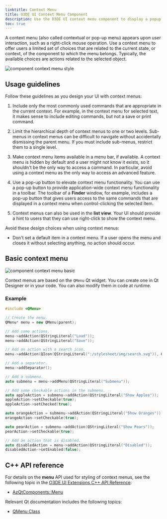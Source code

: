 ```yaml
---
linktitle: Context Menu
title: O3DE UI Context Menu Component
description: Use the O3DE UI context menu component to display a popup menu with a list of context-appropriate actions.
toc: true
---
```


A context menu (also called contextual or pop-up menu) appears upon user interaction, such as a right-click mouse operation. Use a context menu to offer users a limited set of choices that are related to the current state, or context, of the component to which the menu belongs. Typically, the available choices are actions related to the selected object.

![component context menu style](/images/tools-ui/component-context-menu-style.png)

## Usage guidelines

Follow these guidelines as you design your UI with context menus:

1.  Include only the most commonly used commands that are appropriate in the current context. For example, in the context menu for selected text, it makes sense to include editing commands, but not a save or print command.

1.  Limit the hierarchical depth of context menus to one or two levels. Sub-menus in context menus can be difficult to navigate without accidentally dismissing the parent menu. If you must include sub-menus, restrict them to a single level.

1.  Make context menu items available in a menu bar, if available. A context menu is hidden by default and a user might not know it exists, so it shouldn't be the only way to access a command. In particular, avoid using a context menu as the only way to access an advanced feature.

1.  Use a pop-up button to elevate context menu functionality. You can use a pop-up button to provide application-wide context menu functionality in a toolbar. The toolbar of a **Finder** window, for example, includes a pop-up button that gives users access to the same commands that are displayed in a context menu when control-clicking the selected item.

1.  Context menus can also be used in the **list view**. Your UI should provide a hint to users that they can use right-click to show the context menu.

Avoid these design choices when using context menus:
+ Don't set a default item in a context menu. If a user opens the menu and closes it without selecting anything, no action should occur.

## Basic context menu

![component context menu basic](/images/tools-ui/component-context-menu-basic.png)

Context menus are based on the `QMenu` Qt widget. You can create one in Qt Designer or in your code. You can also modify them in code at runtime.

### Example

```cpp
#include <QMenu>

// Create the menu.
QMenu* menu = new QMenu(parent);

// Add some actions.
menu->addAction(QStringLiteral("Load"));
menu->addAction(QStringLiteral("Save"));

// Add an action with a search icon.
menu->addAction(QIcon(QStringLiteral(":/stylesheet/img/search.svg")), QStringLiteral("Search"));

// Add a separator.
menu->addSeparator();

// Add a submenu.
auto submenu = menu->addMenu(QStringLiteral("Submenu"));

// Add some checkable actions in the submenu.
auto appleAction = submenu->addAction(QStringLiteral("Show Apples"));
appleAction->setCheckable(true);
appleAction->setChecked(true);

auto orangeAction = submenu->addAction(QStringLiteral("Show Oranges"));
orangeAction->setCheckable(true);

auto pearAction = submenu->addAction(QStringLiteral("Show Pears"));
pearAction->setCheckable(true);

// Add an action that is disabled.
auto disabledAction = menu->addAction(QStringLiteral("Disabled"));
disabledAction->setEnabled(false);
```

## C++ API reference

For details on the **menu** API used for styling of context menus, see the following topic in the [O3DE UI Extensions C++ API Reference](/docs/api/frameworks/azqtcomponents/namespace_az_qt_components.html):
+  [AzQtComponents::Menu](/docs/api/frameworks/azqtcomponents/class_az_qt_components_1_1_menu.html)

Relevant Qt documentation includes the following topics:
+  [QMenu Class](https://doc.qt.io/qt-5/qmenu.html)
